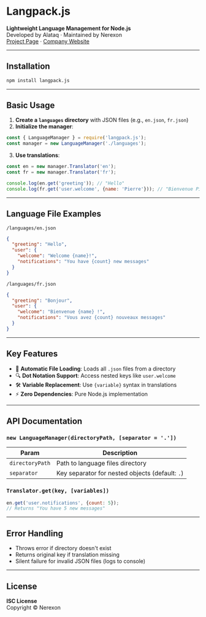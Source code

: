 # Langpack.js  
**Lightweight Language Management for Node.js**  
Developed by Alataq · Maintained by Nerexon  
[Project Page](https://nerexon.com/page/en/langpack.html) · [Company Website](https://nerexon.com/)  

---

## Installation  
```bash  
npm install langpack.js  
```  

---

## Basic Usage  
1. **Create a `languages` directory** with JSON files (e.g., `en.json`, `fr.json`)  
2. **Initialize the manager**:  
```javascript
const { LanguageManager } = require('langpack.js');
const manager = new LanguageManager('./languages');
```  
3. **Use translations**:  
```javascript
const en = new manager.Translator('en');
const fr = new manager.Translator('fr');

console.log(en.get('greeting')); // "Hello"
console.log(fr.get('user.welcome', {name: 'Pierre'})); // "Bienvenue Pierre !"
```  

---

## Language File Examples  
`/languages/en.json`  
```json
{
  "greeting": "Hello",
  "user": {
    "welcome": "Welcome {name}!",
    "notifications": "You have {count} new messages"
  }
}
```  

`/languages/fr.json`  
```json
{
  "greeting": "Bonjour",
  "user": {
    "welcome": "Bienvenue {name} !",
    "notifications": "Vous avez {count} nouveaux messages"
  }
}
```  

---

## Key Features  
- 📂 **Automatic File Loading**: Loads all `.json` files from a directory  
- 🔍 **Dot Notation Support**: Access nested keys like `user.welcome`  
- 🛠 **Variable Replacement**: Use `{variable}` syntax in translations  
- ⚡ **Zero Dependencies**: Pure Node.js implementation  

---

## API Documentation  
### `new LanguageManager(directoryPath, [separator = '.'])`  
| Param | Description |  
|-------|-------------|  
| `directoryPath` | Path to language files directory |  
| `separator` | Key separator for nested objects (default: `.`) |  

### `Translator.get(key, [variables])`  
```javascript
en.get('user.notifications', {count: 5});
// Returns "You have 5 new messages"
```  

---

## Error Handling  
- Throws error if directory doesn't exist  
- Returns original key if translation missing  
- Silent failure for invalid JSON files (logs to console)  

---

## License  
**ISC License**  
Copyright © Nerexon